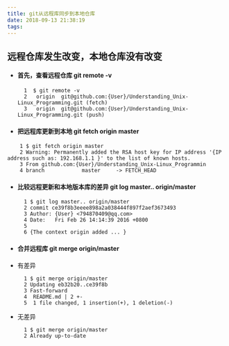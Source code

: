 ```yaml
---
title: git从远程库同步到本地仓库
date: 2018-09-13 21:38:19
tags:
---
```


## 远程仓库发生改变，本地仓库没有改变
- #### 首先，查看远程仓库 git remote -v


		1  $ git remote -v
		2   origin	git@github.com:{User}/Understanding_Unix-Linux_Programming.git (fetch)
		3   origin	git@github.com:{User}/Understanding_Unix-Linux_Programming.git (push)

- #### 把远程库更新到本地 git fetch origin master
<!--more-->


		1 $ git fetch origin master
		2 Warning: Permanently added the RSA host key for IP address '{IP address such as: 192.168.1.1 }' to the list of known hosts.
		3 From github.com:{User}/Understanding_Unix-Linux_Programmin
	    4 branch            master     -> FETCH_HEAD

- #### 比较远程更新和本地版本库的差异 git log master.. origin/master


		1 $ git log master.. origin/master
		2 commit ce39f8b3eeee898a2a038444f897f2aef3673493
		3 Author: {User} <794870409@qq.com>
		4 Date:   Fri Feb 26 14:14:39 2016 +0800
		5
	    6 {The context origin added ... }

- #### 合并远程库 git merge origin/master

- 有差异



		1 $ git merge origin/master
		2 Updating eb32b20..ce39f8b
		3 Fast-forward
	    4  README.md | 2 +-
		5  1 file changed, 1 insertion(+), 1 deletion(-)



- 无差异


		1 $ git merge origin/master
		2 Already up-to-date
